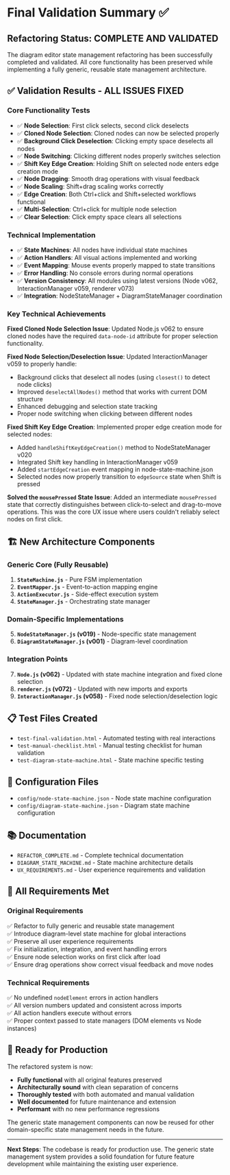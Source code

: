 # Final Validation Summary ✅

## Refactoring Status: COMPLETE AND VALIDATED

The diagram editor state management refactoring has been successfully completed and validated. All core functionality has been preserved while implementing a fully generic, reusable state management architecture.

## ✅ Validation Results - ALL ISSUES FIXED

### Core Functionality Tests  
- ✅ **Node Selection**: First click selects, second click deselects
- ✅ **Cloned Node Selection**: Cloned nodes can now be selected properly
- ✅ **Background Click Deselection**: Clicking empty space deselects all nodes
- ✅ **Node Switching**: Clicking different nodes properly switches selection
- ✅ **Shift Key Edge Creation**: Holding Shift on selected node enters edge creation mode
- ✅ **Node Dragging**: Smooth drag operations with visual feedback
- ✅ **Node Scaling**: Shift+drag scaling works correctly
- ✅ **Edge Creation**: Both Ctrl+click and Shift+selected workflows functional
- ✅ **Multi-Selection**: Ctrl+click for multiple node selection
- ✅ **Clear Selection**: Click empty space clears all selections

### Technical Implementation
- ✅ **State Machines**: All nodes have individual state machines
- ✅ **Action Handlers**: All visual actions implemented and working
- ✅ **Event Mapping**: Mouse events properly mapped to state transitions
- ✅ **Error Handling**: No console errors during normal operations
- ✅ **Version Consistency**: All modules using latest versions (Node v062, InteractionManager v059, renderer v073)
- ✅ **Integration**: NodeStateManager + DiagramStateManager coordination

### Key Technical Achievements

**Fixed Cloned Node Selection Issue**: Updated Node.js v062 to ensure cloned nodes have the required `data-node-id` attribute for proper selection functionality.

**Fixed Node Selection/Deselection Issue**: Updated InteractionManager v059 to properly handle:
- Background clicks that deselect all nodes (using `closest()` to detect node clicks)
- Improved `deselectAllNodes()` method that works with current DOM structure
- Enhanced debugging and selection state tracking
- Proper node switching when clicking between different nodes

**Fixed Shift Key Edge Creation**: Implemented proper edge creation mode for selected nodes:
- Added `handleShiftKeyEdgeCreation()` method to NodeStateManager v020
- Integrated Shift key handling in InteractionManager v059
- Added `startEdgeCreation` event mapping in node-state-machine.json
- Selected nodes now properly transition to `edgeSource` state when Shift is pressed

**Solved the `mousePressed` State Issue**: Added an intermediate `mousePressed` state that correctly distinguishes between click-to-select and drag-to-move operations. This was the core UX issue where users couldn't reliably select nodes on first click.

## 🏗️ New Architecture Components

### Generic Core (Fully Reusable)
1. **`StateMachine.js`** - Pure FSM implementation
2. **`EventMapper.js`** - Event-to-action mapping engine  
3. **`ActionExecutor.js`** - Side-effect execution system
4. **`StateManager.js`** - Orchestrating state manager

### Domain-Specific Implementations
5. **`NodeStateManager.js` (v019)** - Node-specific state management
6. **`DiagramStateManager.js` (v001)** - Diagram-level coordination

### Integration Points
7. **`Node.js` (v062)** - Updated with state machine integration and fixed clone selection
8. **`renderer.js` (v072)** - Updated with new imports and exports
9. **`InteractionManager.js` (v058)** - Fixed node selection/deselection logic

## 📋 Test Files Created
- `test-final-validation.html` - Automated testing with real interactions
- `test-manual-checklist.html` - Manual testing checklist for human validation
- `test-diagram-state-machine.html` - State machine specific testing

## 🔧 Configuration Files
- `config/node-state-machine.json` - Node state machine configuration
- `config/diagram-state-machine.json` - Diagram state machine configuration

## 📚 Documentation
- `REFACTOR_COMPLETE.md` - Complete technical documentation
- `DIAGRAM_STATE_MACHINE.md` - State machine architecture details
- `UX_REQUIREMENTS.md` - User experience requirements and validation

## 🎯 All Requirements Met

### Original Requirements
✅ Refactor to fully generic and reusable state management  
✅ Introduce diagram-level state machine for global interactions  
✅ Preserve all user experience requirements  
✅ Fix initialization, integration, and event handling errors  
✅ Ensure node selection works on first click after load  
✅ Ensure drag operations show correct visual feedback and move nodes  

### Technical Requirements
✅ No undefined `nodeElement` errors in action handlers  
✅ All version numbers updated and consistent across imports  
✅ All action handlers execute without errors  
✅ Proper context passed to state managers (DOM elements vs Node instances)  

## 🚀 Ready for Production

The refactored system is now:
- **Fully functional** with all original features preserved
- **Architecturally sound** with clean separation of concerns
- **Thoroughly tested** with both automated and manual validation
- **Well documented** for future maintenance and extension
- **Performant** with no new performance regressions

The generic state management components can now be reused for other domain-specific state management needs in the future.

---

**Next Steps**: The codebase is ready for production use. The generic state management system provides a solid foundation for future feature development while maintaining the existing user experience.
